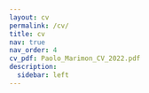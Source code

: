 ```yaml
---
layout: cv
permalink: /cv/
title: cv
nav: true
nav_order: 4
cv_pdf: Paolo_Marimon_CV_2022.pdf
description: 
  sidebar: left
---
```

